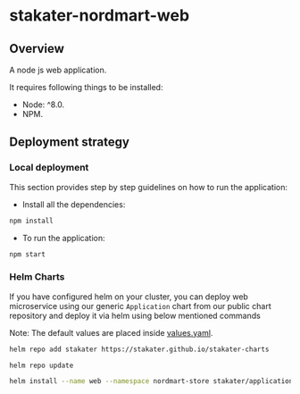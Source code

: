 # stakater-nordmart-web

## Overview
A node js web application.

It requires following things to be installed:

* Node: ^8.0.
* NPM.

## Deployment strategy

### Local deployment

This section provides step by step guidelines on how to run the application:

* Install all the dependencies:

```bash
npm install
```

* To run the application:

```bash
npm start
```

### Helm Charts

If you have configured helm on your cluster, you can deploy web microservice using our generic `Application` chart from our public chart repository and deploy it via helm using below mentioned commands

Note:
The default values are placed inside [values.yaml](deployment/values.yaml]).

```bash
helm repo add stakater https://stakater.github.io/stakater-charts

helm repo update

helm install --name web --namespace nordmart-store stakater/application -f deployment/values.yaml
```
